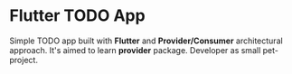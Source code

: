 # Flutter TODO App

Simple TODO app built with **Flutter** and **Provider/Consumer** architectural approach. It's aimed to learn **provider** package.
Developer as small pet-project.
